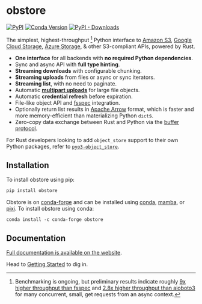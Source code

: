 # obstore

[![PyPI][pypi_badge]][pypi_link]
[![Conda Version][conda_version_badge]][conda_version]
[![PyPI - Downloads][pypi-img]][pypi-link]

[pypi_badge]: https://badge.fury.io/py/obstore.svg
[pypi_link]: https://pypi.org/project/obstore/
[conda_version_badge]: https://img.shields.io/conda/vn/conda-forge/obstore.svg
[conda_version]: https://prefix.dev/channels/conda-forge/packages/obstore
[pypi-img]: https://img.shields.io/pypi/dm/obstore
[pypi-link]: https://pypi.org/project/obstore/

The simplest, highest-throughput [^1] Python interface to [Amazon S3][s3], [Google Cloud Storage][gcs], [Azure Storage][azure_storage], & other S3-compliant APIs, powered by Rust.

[s3]: https://aws.amazon.com/s3/
[gcs]: https://cloud.google.com/storage
[azure_storage]: https://learn.microsoft.com/en-us/azure/storage/common/storage-introduction

- **One interface** for all backends with **no required Python dependencies**.
- Sync and async API with **full type hinting**.
- **Streaming downloads** with configurable chunking.
- **Streaming uploads** from files or async or sync iterators.
- **Streaming list**, with no need to paginate.
- Automatic [**multipart uploads**](https://docs.aws.amazon.com/AmazonS3/latest/userguide/mpuoverview.html) for large file objects.
- Automatic **credential refresh** before expiration.
- File-like object API and [fsspec](https://github.com/fsspec/filesystem_spec) integration.
- Optionally return list results in [Apache Arrow](https://arrow.apache.org/) format, which is faster and more memory-efficient than materializing Python `dict`s.
- Zero-copy data exchange between Rust and Python via the [buffer protocol](https://jakevdp.github.io/blog/2014/05/05/introduction-to-the-python-buffer-protocol/).

For Rust developers looking to add `object_store` support to their own Python packages, refer to [`pyo3-object_store`](https://docs.rs/pyo3-object_store/latest/pyo3_object_store/).

[^1]: Benchmarking is ongoing, but preliminary results indicate roughly [9x higher throughput than fsspec](https://github.com/geospatial-jeff/pyasyncio-benchmark/blob/fe8f290cb3282dcc3bc96cae06ed5f90ad326eff/test_results/cog_header_results.csv) and [2.8x higher throughput than aioboto3](https://github.com/geospatial-jeff/pyasyncio-benchmark/blob/40e67509a248c5102a6b1608bcb9773295691213/test_results/20250218_results/ec2_m5/aggregated_results.csv) for many concurrent, small, get requests from an async context.

## Installation

To install obstore using pip:

```sh
pip install obstore
```

Obstore is on [conda-forge](https://prefix.dev/channels/conda-forge/packages/obstore) and can be installed using [conda](https://docs.conda.io), [mamba](https://mamba.readthedocs.io/), or [pixi](https://pixi.sh/). To install obstore using conda:

```
conda install -c conda-forge obstore
```

## Documentation

[Full documentation is available on the website](https://developmentseed.org/obstore).

Head to [Getting Started](https://developmentseed.org/obstore/latest/getting-started/) to dig in.
